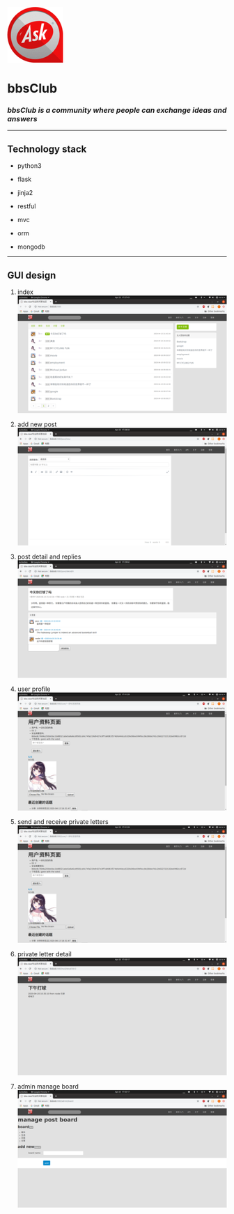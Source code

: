 ![Ask](https://github.com/realRichard/bbsClub/blob/master/pictures/1170859.gif "Ask")

#   **bbsClub**

###  *bbsClub is a community where people can exchange ideas and answers*

***

##  **Technology stack**

-   python3

-   flask

-   jinja2

-   restful

-   mvc

-   orm

-   mongodb

***

##  **GUI design**

1. index 
![index](https://github.com/realRichard/bbsClub/blob/master/pictures/Screenshot%20from%202020-04-22%2017-27-43.png "index")

2. add new post
![new_post](https://github.com/realRichard/bbsClub/blob/master/pictures/Screenshot%20from%202020-04-22%2017-28-50.png "add_new_post")

3. post detail and replies
![post_detail_and_replies](https://github.com/realRichard/bbsClub/blob/master/pictures/Screenshot%20from%202020-04-22%2017-29-02.png "post_detail_and_replies")

4. user profile
![user_profile](https://github.com/realRichard/bbsClub/blob/master/pictures/Screenshot%20from%202020-04-22%2017-41-28.png "user_profile")

5. send and receive private letters
![send_and_receive_private_letters](https://github.com/realRichard/bbsClub/blob/master/pictures/Screenshot%20from%202020-04-22%2017-41-28.png "send_and_receive_private_letters")

6. private letter detail
![private_letter_detail](https://github.com/realRichard/bbsClub/blob/master/pictures/Screenshot%20from%202020-04-22%2017-43-17.png "private_letter_detail")

7. admin manage board
![administrator_manage_board](https://github.com/realRichard/bbsClub/blob/master/pictures/Screenshot%20from%202020-04-22%2017-42-17.png "administrator_manage_board")









